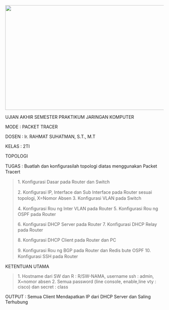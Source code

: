 
<img src="./5pvppypw.png" style="width:6.32in;height:3.47167in" />

UJIAN AKHIR SEMESTER PRAKTIKUM JARINGAN KOMPUTER

MODE : PACKET TRACER

DOSEN : Ir. RAHMAT SUHATMAN, S.T., M.T

KELAS : 2TI

TOPOLOGI

TUGAS : Buatlah dan konﬁgurasilah topologi diatas menggunakan Packet
Tracert

> 1\. Konﬁgurasi Dasar pada Router dan Switch
>
> 2\. Konﬁgurasi IP, Interface dan Sub Interface pada Router sesuai
> topologi, X=Nomor Absen 3. Konﬁgurasi VLAN pada Switch
>
> 4\. Konﬁgurasi Rou ng Inter VLAN pada Router 5. Konﬁgurasi Rou ng OSPF
> pada Router
>
> 6\. Konﬁgurasi DHCP Server pada Router 7. Konﬁgurasi DHCP Relay pada
> Router
>
> 8\. Konﬁgurasi DHCP Client pada Router dan PC
>
> 9\. Konﬁgurasi Rou ng BGP pada Router dan Redis bute OSPF 10.
> Konﬁgurasi SSH pada Router

KETENTUAN UTAMA

> 1\. Hostname dari SW dan R : R/SW-NAMA, username ssh : admin, X=nomor
> absen 2. Semua password (line console, enable,line vty : cisco) dan
> secret : class

OUTPUT : Semua Client Mendapatkan IP dari DHCP Server dan Saling
Terhubung
